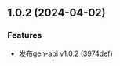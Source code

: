

## 1.0.2 (2024-04-02)


### Features

* 发布gen-api v1.0.2 ([3974def](https://github.com/ChYuanJinlin/gen-yapi/commit/3974def37a9c7605a24e73dda863fbf6c08a7ae5))
